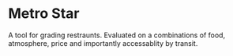 # Metro Star
A tool for grading restraunts. Evaluated on a combinations of food, atmosphere,
price and importantly accessablity by transit.


